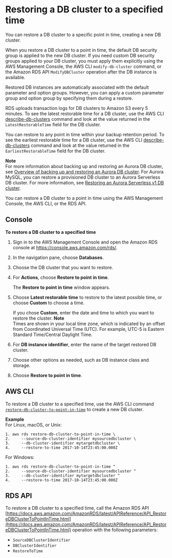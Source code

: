 # Restoring a DB cluster to a specified time<a name="USER_PIT"></a>

You can restore a DB cluster to a specific point in time, creating a new DB cluster\.

When you restore a DB cluster to a point in time, the default DB security group is applied to the new DB cluster\. If you need custom DB security groups applied to your DB cluster, you must apply them explicitly using the AWS Management Console, the AWS CLI `modify-db-cluster` command, or the Amazon RDS API `ModifyDBCluster` operation after the DB instance is available\.

Restored DB instances are automatically associated with the default parameter and option groups\. However, you can apply a custom parameter group and option group by specifying them during a restore\.

RDS uploads transaction logs for DB clusters to Amazon S3 every 5 minutes\. To see the latest restorable time for a DB cluster, use the AWS CLI [ describe\-db\-clusters](https://docs.aws.amazon.com/cli/latest/reference/rds/describe-db-clusterss.html) command and look at the value returned in the `LatestRestorableTime` field for the DB cluster\.

You can restore to any point in time within your backup retention period\. To see the earliest restorable time for a DB cluster, use the AWS CLI [ describe\-db\-clusters](https://docs.aws.amazon.com/cli/latest/reference/rds/describe-db-clusterss.html) command and look at the value returned in the `EarliestRestorableTime` field for the DB cluster\.

**Note**  
For more information about backing up and restoring an Aurora DB cluster, see [Overview of backing up and restoring an Aurora DB cluster](Aurora.Managing.Backups.md)\. For Aurora MySQL, you can restore a provisioned DB cluster to an Aurora Serverless DB cluster\. For more information, see [Restoring an Aurora Serverless v1 DB cluster](aurora-serverless.restorefromsnapshot.md)\.

You can restore a DB cluster to a point in time using the AWS Management Console, the AWS CLI, or the RDS API\.

## Console<a name="USER_PIT.CON"></a>

**To restore a DB cluster to a specified time**

1. Sign in to the AWS Management Console and open the Amazon RDS console at [https://console\.aws\.amazon\.com/rds/](https://console.aws.amazon.com/rds/)\.

1. In the navigation pane, choose **Databases**\.

1. Choose the DB cluster that you want to restore\.

1. For **Actions**, choose **Restore to point in time**\.

   The **Restore to point in time** window appears\.

1. Choose **Latest restorable time** to restore to the latest possible time, or choose **Custom** to choose a time\.

   If you chose **Custom**, enter the date and time to which you want to restore the cluster\.
**Note**  
Times are shown in your local time zone, which is indicated by an offset from Coordinated Universal Time \(UTC\)\. For example, UTC\-5 is Eastern Standard Time/Central Daylight Time\.

1. For **DB instance identifier**, enter the name of the target restored DB cluster\.

1. Choose other options as needed, such as DB instance class and storage\.

1. Choose **Restore to point in time**\.

## AWS CLI<a name="USER_PIT.CLI"></a>

To restore a DB cluster to a specified time, use the AWS CLI command [ `restore-db-cluster-to-point-in-time`](https://docs.aws.amazon.com/cli/latest/reference/rds/restore-db-cluster-to-point-in-time.html) to create a new DB cluster\.

**Example**  
For Linux, macOS, or Unix:  

```
1. aws rds restore-db-cluster-to-point-in-time \
2.     --source-db-cluster-identifier mysourcedbcluster \
3.     --db-cluster-identifier mytargetdbcluster \
4.     --restore-to-time 2017-10-14T23:45:00.000Z
```
For Windows:  

```
1. aws rds restore-db-cluster-to-point-in-time ^
2.     --source-db-cluster-identifier mysourcedbcluster ^
3.     --db-cluster-identifier mytargetdbcluster ^
4.     --restore-to-time 2017-10-14T23:45:00.000Z
```

## RDS API<a name="USER_PIT.API"></a>

To restore a DB cluster to a specified time, call the Amazon RDS API [https://docs.aws.amazon.com/AmazonRDS/latest/APIReference/API_RestoreDBClusterToPointInTime.html](https://docs.aws.amazon.com/AmazonRDS/latest/APIReference/API_RestoreDBClusterToPointInTime.html) operation with the following parameters:
+ `SourceDBClusterIdentifier`
+ `DBClusterIdentifier`
+ `RestoreToTime`
